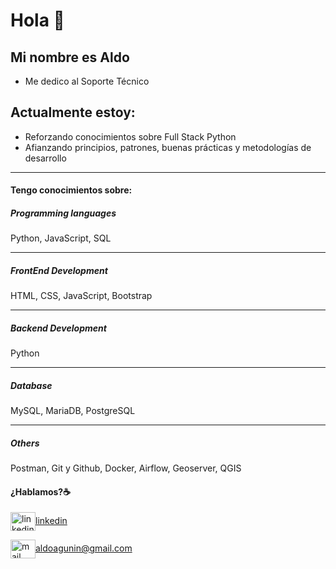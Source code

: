 <!--
**aga60/aga60** is a ✨ _special_ ✨ repository because its `README.md` (this file) appears on your GitHub profile.

Here are some ideas to get you started:

- 🔭 I’m currently working on ...
- 🌱 I’m currently learning ...
- 👯 I’m looking to collaborate on ...
- 🤔 I’m looking for help with ...
- 💬 Ask me about ...
- 📫 How to reach me: ...
- 😄 Pronouns: ...
- ⚡ Fun fact: ...
-->
# Hola 👋

## Mi nombre es Aldo
- Me dedico al Soporte Técnico

## Actualmente estoy:
- Reforzando conocimientos sobre Full Stack Python
- Afianzando principios, patrones, buenas prácticas y metodologías de desarrollo

___

#### Tengo conocimientos sobre:

##### Programming languages

Python, JavaScript, SQL

____

##### FrontEnd Development

HTML, CSS, JavaScript, Bootstrap

____

##### Backend Development

Python

_____

##### Database

MySQL, MariaDB, PostgreSQL

_____

 ##### Others
 
Postman, Git y Github, Docker, Airflow, Geoserver, QGIS


#### ¿Hablamos?☕️

<a href="https://www.linkedin.com/in/aldo-agunin-570511b/" target="blank"><img align="center" src="https://cdn.jsdelivr.net/npm/simple-icons@3.0.1/icons/linkedin.svg" alt="linkedin aldo agunin" height="30" width="40" />linkedin</a>

<a href="mailto:aldoagunin@gmail.com" target="blank"><img align="center" src="https://cdn.jsdelivr.net/npm/simple-icons@3.0.1/icons/gmail.svg" alt="mail aldo agunin" height="30" width="40" />aldoagunin@gmail.com</a>
</p>



